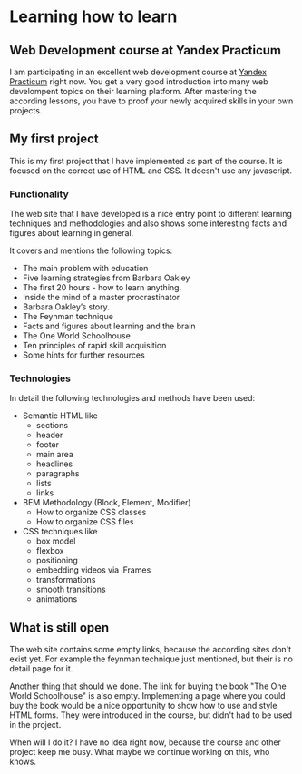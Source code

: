 # Learning how to learn

## Web Development course at Yandex Practicum
I am participating in an excellent web development course at [Yandex Practicum](https://practicum.yandex.com/) right now.
You get a very good introduction into many web develompent topics on their learning platform. After mastering the 
according lessons, you have to proof your newly acquired skills in your own projects. 

## My first project
This is my first project that I have implemented as part of the course. It is focused on the correct use of HTML
and CSS. It doesn't use any javascript.

### Functionality

The web site that I have developed is a nice entry point to different learning techniques and methodologies and also 
shows some interesting facts and figures about learning in general.

It covers and mentions the following topics:
* The main problem with education
* Five learning strategies from Barbara Oakley
* The first 20 hours - how to learn anything. 
* Inside the mind of a master procrastinator
* Barbara Oakley’s story.
* The Feynman technique
* Facts and figures about learning and the brain
* The One World Schoolhouse
* Ten principles of rapid skill acquisition
* Some hints for further resources

### Technologies

In detail the following technologies and methods have been used:
* Semantic HTML like
    * sections
    * header
    * footer
    * main area
    * headlines
    * paragraphs
    * lists
    * links
* BEM Methodology (Block, Element, Modifier)
    * How to organize CSS сlasses
    * How to organize CSS files
* CSS techniques like
    * box model
    * flexbox
    * positioning
    * embedding videos via iFrames
    * transformations
    * smooth transitions
    * animations

## What is still open

The web site contains some empty links, because the according sites don't exist yet. For example the feynman technique
just mentioned, but their is no detail page for it.

Another thing that should we done. The link for buying the book "The One World Schoolhouse" is also empty. Implementing
 a page where you could buy the book would be a nice opportunity to show how to use and style HTML forms. They were introduced in the course, but didn't
had to be used in the project.

When will I do it? I have no idea right now, because the course and other project keep me busy. 
What maybe we continue working on this, who knows.





